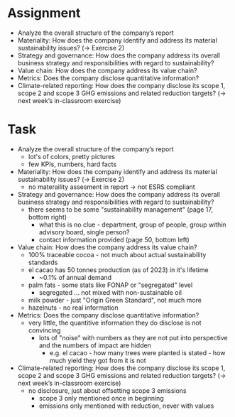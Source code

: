 # Assignment
- Analyze the overall structure of the company’s report
- Materiality: How does the company identify and address its material sustainability issues? (-> Exercise 2)
- Strategy and governance: How does the company address its overall business strategy and responsibilities with regard to sustainability?
- Value chain: How does the company address its value chain?
- Metrics: Does the company disclose quantitative information?
- Climate-related reporting: How does the company disclose its scope 1, scope 2 and scope 3 GHG emissions and related reduction targets? (-> next week’s in-classroom exercise)

# Task
- Analyze the overall structure of the company’s report
	- lot's of colors, pretty pictures
	- few KPIs, numbers, hard facts
- Materiality: How does the company identify and address its material sustainability issues? (-> Exercise 2)
	- no materaility assesment in report -> not ESRS compliant
- Strategy and governance: How does the company address its overall business strategy and responsibilities with regard to sustainability?
	- there seems to be some "sustainability management" (page 17, bottom right)
		- what this is no clue - department, group of people, group within advisory board, single person?
		- contact information provided (page 50, bottom left)
- Value chain: How does the company address its value chain?
	- 100% traceable cocoa - not much about actual sustainability standards
	- el cacao has 50 tonnes production (as of 2023) in it's lifetime
		- ~0.1% of annual demand
	- palm fats - some stats like FONAP or "segregated" level
		- segregated ... not mixed with non-sustainable oil
	- milk powder - just "Origin Green Standard", not much more
	- hazelnuts - no real information
- Metrics: Does the company disclose quantitative information?
	- very little, the quantitive information they do disclose is not convincing
		- lots of "noise" with numbers as they are not put into perspective and the numbers of impact are hidden
			- e.g. el cacao - how many trees were planted is stated - how much yield they got from it is not 
- Climate-related reporting: How does the company disclose its scope 1, scope 2 and scope 3 GHG emissions and related reduction targets? (-> next week’s in-classroom exercise)
	- no disclosure, just about offsetting scope 3 emissions
		- scope 3 only mentioned once in beginning
		- emissions only mentioned with reduction, never with values